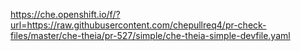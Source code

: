 
https://che.openshift.io/f/?url=https://raw.githubusercontent.com/chepullreq4/pr-check-files/master/che-theia/pr-527/simple/che-theia-simple-devfile.yaml

